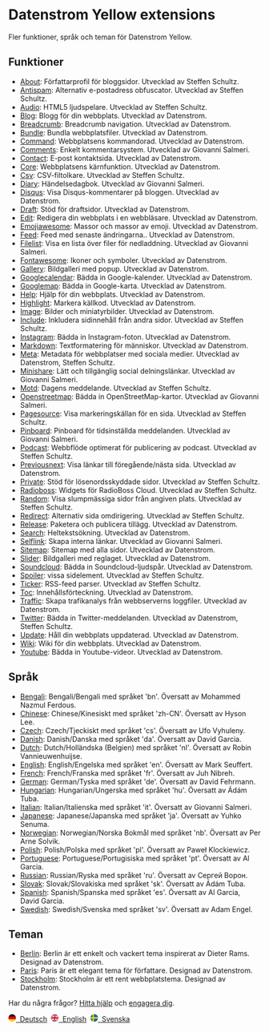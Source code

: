 # Datenstrom Yellow extensions

Fler funktioner, språk och teman för Datenstrom Yellow.

## Funktioner

* [About](https://github.com/schulle4u/yellow-extensions-schulle4u/tree/master/about):
  Författarprofil för bloggsidor. Utvecklad av Steffen Schultz.
* [Antispam](https://github.com/schulle4u/yellow-extensions-schulle4u/tree/master/antispam):
  Alternativ e-postadress obfuscator. Utvecklad av Steffen Schultz.
* [Audio](https://github.com/schulle4u/yellow-extensions-schulle4u/tree/master/audio):
  HTML5 ljudspelare. Utvecklad av Steffen Schultz.
* [Blog](https://github.com/datenstrom/yellow-extensions/tree/master/features/blog): 
  Blogg för din webbplats. Utvecklad av Datenstrom.
* [Breadcrumb](https://github.com/datenstrom/yellow-extensions/tree/master/features/breadcrumb): 
  Breadcrumb navigation. Utvecklad av Datenstrom.
* [Bundle](https://github.com/datenstrom/yellow-extensions/tree/master/features/bundle): 
  Bundla webbplatsfiler. Utvecklad av Datenstrom.
* [Command](https://github.com/datenstrom/yellow-extensions/tree/master/features/command): 
  Webbplatsens kommandorad. Utvecklad av Datenstrom.
* [Comments](https://github.com/GiovanniSalmeri/yellow-comments):
  Enkelt kommentarsystem. Utvecklad av Giovanni Salmeri.
* [Contact](https://github.com/datenstrom/yellow-extensions/tree/master/features/contact): 
  E-post kontaktsida. Utvecklad av Datenstrom.
* [Core](https://github.com/datenstrom/yellow-extensions/tree/master/features/core): 
  Webbplatsens kärnfunktion. Utvecklad av Datenstrom.
* [Csv](https://github.com/schulle4u/yellow-extensions-schulle4u/tree/master/csv):
  CSV-filtolkare. Utvecklad av Steffen Schultz.
* [Diary](https://github.com/GiovanniSalmeri/yellow-diary):
  Händelsedagbok. Utvecklad av Giovanni Salmeri.
* [Disqus](https://github.com/datenstrom/yellow-extensions/tree/master/features/disqus): 
  Visa Disqus-kommentarer på bloggen. Utvecklad av Datenstrom.
* [Draft](https://github.com/datenstrom/yellow-extensions/tree/master/features/draft): 
  Stöd för draftsidor. Utvecklad av Datenstrom.
* [Edit](https://github.com/datenstrom/yellow-extensions/tree/master/features/edit): 
  Redigera din webbplats i en webbläsare. Utvecklad av Datenstrom.
* [Emojiawesome](https://github.com/datenstrom/yellow-extensions/tree/master/features/emojiawesome): 
  Massor och massor av emoji. Utvecklad av Datenstrom.
* [Feed](https://github.com/datenstrom/yellow-extensions/tree/master/features/feed): 
  Feed med senaste ändringarna.. Utvecklad av Datenstrom.
* [Filelist](https://github.com/GiovanniSalmeri/yellow-filelist):
  Visa en lista över filer för nedladdning. Utvecklad av Giovanni Salmeri.
* [Fontawesome](https://github.com/datenstrom/yellow-extensions/tree/master/features/fontawesome): 
  Ikoner och symboler. Utvecklad av Datenstrom.
* [Gallery](https://github.com/datenstrom/yellow-extensions/tree/master/features/gallery): 
  Bildgalleri med popup. Utvecklad av Datenstrom.
* [Googlecalendar](https://github.com/datenstrom/yellow-extensions/tree/master/features/googlecalendar): 
  Bädda in Google-kalender. Utvecklad av Datenstrom.
* [Googlemap](https://github.com/datenstrom/yellow-extensions/tree/master/features/googlemap): 
  Bädda in Google-karta. Utvecklad av Datenstrom.
* [Help](https://github.com/datenstrom/yellow-extensions/tree/master/features/help): 
  Hjälp för din webbplats. Utvecklad av Datenstrom.
* [Highlight](https://github.com/datenstrom/yellow-extensions/tree/master/features/highlight): 
  Markera källkod. Utvecklad av Datenstrom.
* [Image](https://github.com/datenstrom/yellow-extensions/tree/master/features/image): 
  Bilder och miniatyrbilder. Utvecklad av Datenstrom.
* [Include](https://github.com/schulle4u/yellow-extensions-schulle4u/tree/master/include): 
  Inkludera sidinnehåll från andra sidor. Utvecklad av Steffen Schultz.
* [Instagram](https://github.com/datenstrom/yellow-extensions/tree/master/features/instagram): 
  Bädda in Instagram-foton. Utvecklad av Datenstrom.
* [Markdown](https://github.com/datenstrom/yellow-extensions/tree/master/features/markdown): 
  Textformatering för människor. Utvecklad av Datenstrom.
* [Meta](https://github.com/datenstrom/yellow-extensions/tree/master/features/meta):
  Metadata för webbplatser med sociala medier. Utvecklad av Datenstrom, Steffen Schultz.
* [Minishare](https://github.com/GiovanniSalmeri/yellow-minishare):
  Lätt och tillgänglig social delningslänkar. Utvecklad av Giovanni Salmeri.
* [Motd](https://github.com/schulle4u/yellow-extensions-schulle4u/tree/master/motd):
  Dagens meddelande. Utvecklad av Steffen Schultz.
* [Openstreetmap](https://github.com/GiovanniSalmeri/yellow-openstreetmap):
  Bädda in OpenStreetMap-kartor. Utvecklad av Giovanni Salmeri.
* [Pagesource](https://github.com/schulle4u/yellow-extensions-schulle4u/tree/master/pagesource): 
  Visa markeringskällan för en sida. Utvecklad av Steffen Schultz.
* [Pinboard](https://github.com/GiovanniSalmeri/yellow-pinboard):
  Pinboard för tidsinställda meddelanden. Utvecklad av Giovanni Salmeri.
* [Podcast](https://github.com/schulle4u/yellow-extensions-schulle4u/tree/master/podcast): 
  Webbflöde optimerat för publicering av podcast. Utvecklad av Steffen Schultz.
* [Previousnext](https://github.com/datenstrom/yellow-extensions/tree/master/features/previousnext): 
  Visa länkar till föregående/nästa sida. Utvecklad av Datenstrom.
* [Private](https://github.com/schulle4u/yellow-extensions-schulle4u/tree/master/private): 
  Stöd för lösenordsskyddade sidor. Utvecklad av Steffen Schultz.
* [Radioboss](https://github.com/schulle4u/yellow-extensions-schulle4u/tree/master/radioboss): 
  Widgets för RadioBoss Cloud. Utvecklad av Steffen Schultz.
* [Random](https://github.com/schulle4u/yellow-extensions-schulle4u/tree/master/random): 
  Visa slumpmässiga sidor från angiven plats. Utvecklad av Steffen Schultz.
* [Redirect](https://github.com/schulle4u/yellow-extensions-schulle4u/tree/master/redirect): 
  Alternativ sida omdirigering. Utvecklad av Steffen Schultz.
* [Release](https://github.com/datenstrom/yellow-extensions/tree/master/features/release): 
  Paketera och publicera tillägg. Utvecklad av Datenstrom.
* [Search](https://github.com/datenstrom/yellow-extensions/tree/master/features/search): 
  Heltekstsökning. Utvecklad av Datenstrom.
* [Selflink](https://github.com/GiovanniSalmeri/yellow-selflink):
  Skapa interna länkar. Utvecklad av Giovanni Salmeri.
* [Sitemap](https://github.com/datenstrom/yellow-extensions/tree/master/features/sitemap): 
  Sitemap med alla sidor. Utvecklad av Datenstrom.
* [Slider](https://github.com/datenstrom/yellow-extensions/tree/master/features/slider): 
  Bildgalleri med reglaget. Utvecklad av Datenstrom.
* [Soundcloud](https://github.com/datenstrom/yellow-extensions/tree/master/features/soundcloud): 
  Bädda in Soundcloud-ljudspår. Utvecklad av Datenstrom.
* [Spoiler](https://github.com/schulle4u/yellow-extensions-schulle4u/tree/master/spoiler):
   vissa sidelement. Utvecklad av Steffen Schultz.
* [Ticker](https://github.com/schulle4u/yellow-extensions-schulle4u/tree/master/ticker): 
  RSS-feed parser. Utvecklad av Steffen Schultz.
* [Toc](https://github.com/datenstrom/yellow-extensions/tree/master/features/toc): 
  Innehållsförteckning. Utvecklad av Datenstrom.
* [Traffic](https://github.com/datenstrom/yellow-extensions/tree/master/features/traffic): 
  Skapa trafikanalys från webbserverns loggfiler. Utvecklad av Datenstrom.
* [Twitter](https://github.com/datenstrom/yellow-extensions/tree/master/features/twitter): 
  Bädda in Twitter-meddelanden. Utvecklad av Datenstrom, Steffen Schultz.
* [Update](https://github.com/datenstrom/yellow-extensions/tree/master/features/update): 
  Håll din webbplats uppdaterad. Utvecklad av Datenstrom.
* [Wiki](https://github.com/datenstrom/yellow-extensions/tree/master/features/wiki): 
  Wiki för din webbplats. Utvecklad av Datenstrom.
* [Youtube](https://github.com/datenstrom/yellow-extensions/tree/master/features/youtube): 
  Bädda in Youtube-videor. Utvecklad av Datenstrom.

## Språk

* [Bengali](https://github.com/datenstrom/yellow-extensions/tree/master/languages/bengali): Bengali/Bengali med språket 'bn'. Översatt av Mohammed Nazmul Ferdous.
* [Chinese](https://github.com/datenstrom/yellow-extensions/tree/master/languages/chinese): Chinese/Kinesiskt med språket 'zh-CN'. Översatt av Hyson Lee.
* [Czech](https://github.com/datenstrom/yellow-extensions/tree/master/languages/czech): Czech/Tjeckiskt med språket 'cs'. Översatt av Ufo Vyhuleny.
* [Danish](https://github.com/datenstrom/yellow-extensions/tree/master/languages/danish): Danish/Danska med språket 'da'. Översatt av David Garcia.
* [Dutch](https://github.com/datenstrom/yellow-extensions/tree/master/languages/dutch): Dutch/Holländska (Belgien) med språket 'nl'. Översatt av Robin Vannieuwenhuijse.
* [English](https://github.com/datenstrom/yellow-extensions/tree/master/languages/english): English/Engelska med språket 'en'. Översatt av Mark Seuffert.
* [French](https://github.com/datenstrom/yellow-extensions/tree/master/languages/french): French/Franska med språket 'fr'. Översatt av Juh Nibreh.
* [German](https://github.com/datenstrom/yellow-extensions/tree/master/languages/german): German/Tyska med språket 'de'. Översatt av David Fehrmann.
* [Hungarian](https://github.com/datenstrom/yellow-extensions/tree/master/languages/hungarian): Hungarian/Ungerska med språket 'hu'. Översatt av Ádám Tuba.
* [Italian](https://github.com/datenstrom/yellow-extensions/tree/master/languages/italian): Italian/Italienska med språket 'it'. Översatt av Giovanni Salmeri.
* [Japanese](https://github.com/datenstrom/yellow-extensions/tree/master/languages/japanese): Japanese/Japanska med språket 'ja'. Översatt av Yuhko Senuma.
* [Norwegian](https://github.com/datenstrom/yellow-extensions/tree/master/languages/norwegian): Norwegian/Norska Bokmål med språket 'nb'. Översatt av Per Arne Solvik.
* [Polish](https://github.com/datenstrom/yellow-extensions/tree/master/languages/polish): Polish/Polska med språket 'pl'. Översatt av Paweł Klockiewicz.
* [Portuguese](https://github.com/datenstrom/yellow-extensions/tree/master/languages/portuguese): Portuguese/Portugisiska med språket 'pt'. Översatt av Al Garcia.
* [Russian](https://github.com/datenstrom/yellow-extensions/tree/master/languages/russian): Russian/Ryska med språket 'ru'. Översatt av Сергей Ворон.
* [Slovak](https://github.com/datenstrom/yellow-extensions/tree/master/languages/slovak): Slovak/Slovakiska med språket 'sk'. Översatt av Ádám Tuba.
* [Spanish](https://github.com/datenstrom/yellow-extensions/tree/master/languages/spanish): Spanish/Spanska med språket 'es'. Översatt av Al Garcia, David Garcia.
* [Swedish](https://github.com/datenstrom/yellow-extensions/tree/master/languages/swedish): Swedish/Svenska med språket 'sv'. Översatt av Adam Engel.

## Teman

* [Berlin](https://github.com/datenstrom/yellow-extensions/tree/master/themes/berlin): 
  Berlin är ett enkelt och vackert tema inspirerat av Dieter Rams. Designad av Datenstrom.
* [Paris](https://github.com/datenstrom/yellow-extensions/tree/master/themes/paris): 
  Paris är ett elegant tema för författare. Designad av Datenstrom.
* [Stockholm](https://github.com/datenstrom/yellow-extensions/tree/master/themes/stockholm): 
  Stockholm är ett rent webbplatstema. Designad av Datenstrom.

Har du några frågor? [Hitta hjälp](https://datenstrom.se/yellow/help/) och [engagera dig](CONTRIBUTING.md).

<p>
<a href="README-de.md"><img src="https://raw.githubusercontent.com/datenstrom/yellow-extensions/master/features/help/language-de.png" width="15" height="15" alt="Deutsch">&nbsp; Deutsch</a>&nbsp;
<a href="README.md"><img src="https://raw.githubusercontent.com/datenstrom/yellow-extensions/master/features/help/language-en.png" width="15" height="15" alt="English">&nbsp; English</a>&nbsp;
<a href="README-sv.md"><img src="https://raw.githubusercontent.com/datenstrom/yellow-extensions/master/features/help/language-sv.png" width="15" height="15" alt="Svenska">&nbsp; Svenska</a>&nbsp;
</p>

